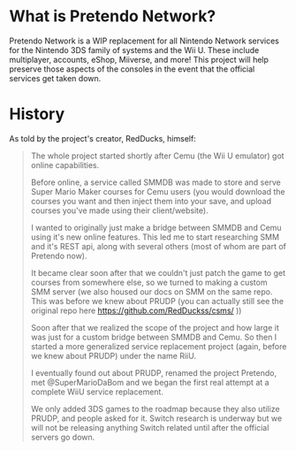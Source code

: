 <!-- TITLE: About -->
<!-- SUBTITLE: Info about the project and its history. -->

# What is Pretendo Network?
Pretendo Network is a WIP replacement for all Nintendo Network services for the Nintendo 3DS family of systems and the Wii U. These include multiplayer, accounts, eShop, Miiverse, and more! This project will help preserve those aspects of the consoles in the event that the official services get taken down.

# History
As told by the project's creator, RedDucks, himself:
> The whole project started shortly after Cemu (the Wii U emulator) got online capabilities.
> 
> Before online, a service called SMMDB was made to store and serve Super Mario Maker courses for Cemu users (you would download the courses you want and then inject them into your save, and upload courses you've made using their client/website).
> 
> I wanted to originally just make a bridge between SMMDB and Cemu using it's new online features. This led me to start researching SMM and it's REST api, along with several others (most of whom are part of Pretendo now).
> 
> It became clear soon after that we couldn't just patch the game to get courses from somewhere else, so we turned to making a custom SMM server (we also housed our docs on SMM on the same repo. This was before we knew about PRUDP (you can actually still see the original repo here https://github.com/RedDuckss/csms/ ))
> 
> Soon after that we realized the scope of the project and how large it was just for a custom bridge between SMMDB and Cemu. So then I started a more generalized service replacement project (again, before we knew about PRUDP) under the name RiiU.
> 
> I eventually found out about PRUDP, renamed the project Pretendo, met @SuperMarioDaBom and we began the first real attempt at a complete WiiU service replacement.
> 
> We only added 3DS games to the roadmap because they also utilize PRUDP, and people asked for it. Switch research is underway but we will not be releasing anything Switch related until after the official servers go down.